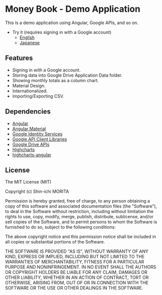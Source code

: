 # Money Book - Demo Application

This is a demo application using Angular, Google APIs, and so on.

* Try it (requires signing in with a Google account)
  * [English](https://shin1m.github.io/money-book/en/)
  * [Japanese](https://shin1m.github.io/money-book/ja/)


## Features

* Signing in with a Google account.
* Storing data into Google Drive Application Data folder.
* Showing monthly totals as a column chart.
* Material Design.
* Internationalized.
* Importing/Exporting CSV.


## Dependencies

* [Angular](https://angular.io)
* [Angular Material](https://material.angular.io)
* [Google Identity Services](https://developers.google.com/identity)
* [Google API Client Libraries](https://developers.google.com/api-client-library)
* [Google Drive APIs](https://developers.google.com/drive)
* [Highcharts](http://www.highcharts.com)
* [highcharts-angular](https://github.com/highcharts/highcharts-angular)


## License

The MIT License (MIT)

Copyright (c) Shin-ichi MORITA

Permission is hereby granted, free of charge, to any person obtaining a copy
of this software and associated documentation files (the "Software"), to deal
in the Software without restriction, including without limitation the rights
to use, copy, modify, merge, publish, distribute, sublicense, and/or sell
copies of the Software, and to permit persons to whom the Software is
furnished to do so, subject to the following conditions:

The above copyright notice and this permission notice shall be included in
all copies or substantial portions of the Software.

THE SOFTWARE IS PROVIDED "AS IS", WITHOUT WARRANTY OF ANY KIND, EXPRESS OR
IMPLIED, INCLUDING BUT NOT LIMITED TO THE WARRANTIES OF MERCHANTABILITY,
FITNESS FOR A PARTICULAR PURPOSE AND NONINFRINGEMENT.  IN NO EVENT SHALL THE
AUTHORS OR COPYRIGHT HOLDERS BE LIABLE FOR ANY CLAIM, DAMAGES OR OTHER
LIABILITY, WHETHER IN AN ACTION OF CONTRACT, TORT OR OTHERWISE, ARISING FROM,
OUT OF OR IN CONNECTION WITH THE SOFTWARE OR THE USE OR OTHER DEALINGS IN
THE SOFTWARE.
